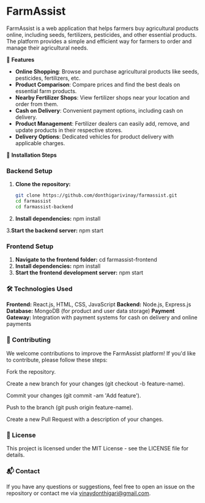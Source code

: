 # FarmAssist

FarmAssist is a web application that helps farmers buy agricultural products online, including seeds, fertilizers, pesticides, and other essential products. The platform provides a simple and efficient way for farmers to order and manage their agricultural needs.

🌟 **Features**

- **Online Shopping**: Browse and purchase agricultural products like seeds, pesticides, fertilizers, etc.
- **Product Comparison**: Compare prices and find the best deals on essential farm products.
- **Nearby Fertilizer Shops**: View fertilizer shops near your location and order from them.
- **Cash on Delivery**: Convenient payment options, including cash on delivery.
- **Product Management**: Fertilizer dealers can easily add, remove, and update products in their respective stores.
- **Delivery Options**: Dedicated vehicles for product delivery with applicable charges.

🚀 **Installation Steps**
### **Backend Setup**
1. **Clone the repository:**
   ```bash
   git clone https://github.com/donthigarivinay/farmassist.git
   cd farmassist
   cd farmassist-backend

2. **Install dependencies:**
   npm install

3.**Start the backend server:**
npm start

### **Frontend Setup**
1. **Navigate to the frontend folder:**
cd farmassist-frontend
2. **Install dependencies:**
   npm install
3. **Start the frontend development server:**
   npm start

### **🛠️ Technologies Used**

**Frontend:** React.js, HTML, CSS, JavaScript
**Backend:** Node.js, Express.js
**Database:** MongoDB (for product and user data storage)
**Payment Gateway:** Integration with payment systems for cash on delivery and online payments

### **🤝 Contributing**
We welcome contributions to improve the FarmAssist platform! If you'd like to contribute, please follow these steps:

Fork the repository.

Create a new branch for your changes (git checkout -b feature-name).

Commit your changes (git commit -am 'Add feature').

Push to the branch (git push origin feature-name).

Create a new Pull Request with a description of your changes.

### **📜 License**
This project is licensed under the MIT License - see the LICENSE file for details.

### **📬 Contact**
If you have any questions or suggestions, feel free to open an issue on the repository or contact me via vinaydonthigari@gmail.com.
